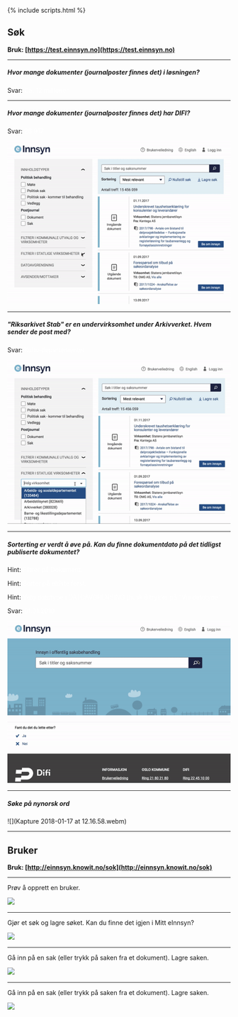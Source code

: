 {% include scripts.html %}


## Søk
**Bruk: [https://test.einnsyn.no](https://test.einnsyn.no)**

***

##### Hvor mange dokumenter (journalposter finnes det) i løsningen?
 
 Svar: <span style="color:white">Ca. 12 millioner</span>

***

##### Hvor mange dokumenter (journalposter finnes det) har DIFI?
 
 Svar: <span style="color:white">26 917</span>
 
 ![](ezgif-4-2918a874d7.png)
 
***
 
 
##### "Riksarkivet Stab" er en undervirksomhet under Arkivverket. Hvem sender de post med?
 
 Svar: <span style="color:white">Kulturdepartementet</span>
 
![](ezgif-4-84cee4de6f.png)



***

##### Sorterting er verdt å øve på. Kan du finne dokumentdato på det tidligst publiserte dokumentet?

Hint: <span style="color:white">Filtrer på Dokument. </span>

Hint: <span style="color:white">Sorter på eldste først. </span>

Hint: <span style="color:white">Velg datotype i DATOAVGRENSING (husk å trykke på "Vis datotype"</span>

Svar: <span style="color:white">01.01.2010</span>

![](ezgif-4-dfe1f3a338.png)

***
##### Søke på nynorsk ord

![](Kapture 2018-01-17 at 12.16.58.webm)

*** 

## Bruker
**Bruk: [http://einnsyn.knowit.no/sok](http://einnsyn.knowit.no/sok)**


***

Prøv å opprett en bruker.

![](a.png)


***

Gjør et søk og lagre søket. Kan du finne det igjen i Mitt eInnsyn?

![](a.png)



***

Gå inn på en sak (eller trykk på saken fra et dokument). Lagre saken.

![](a.png)

***

Gå inn på en sak (eller trykk på saken fra et dokument). Lagre saken.

![](a.png)

